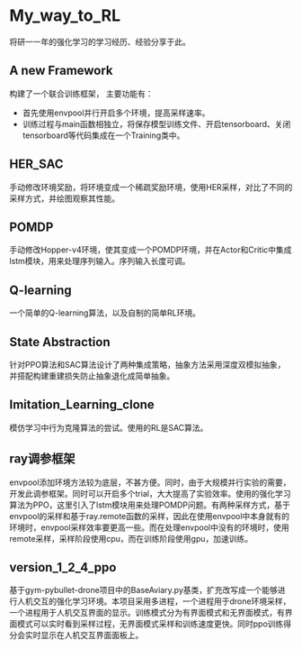 # My_way_to_RL
将研一一年的强化学习的学习经历、经验分享于此。

## A new Framework
构建了一个联合训练框架， 主要功能有：
- 首先使用envpool并行开启多个环境，提高采样速率。
- 训练过程与main函数相独立，将保存模型训练文件、开启tensorboard、关闭tensorboard等代码集成在一个Training类中。

## HER_SAC
手动修改环境奖励，将环境变成一个稀疏奖励环境，使用HER采样，对比了不同的采样方式，并绘图观察其性能。

## POMDP
手动修改Hopper-v4环境，使其变成一个POMDP环境，并在Actor和Critic中集成lstm模块，用来处理序列输入。序列输入长度可调。

## Q-learning
一个简单的Q-learning算法，以及自制的简单RL环境。

## State Abstraction
针对PPO算法和SAC算法设计了两种集成策略，抽象方法采用深度双模拟抽象，并搭配构建重建损失防止抽象退化成简单抽象。

## Imitation_Learning_clone
模仿学习中行为克隆算法的尝试。使用的RL是SAC算法。

## ray调参框架
envpool添加环境方法较为底层，不甚方便。同时，由于大规模并行实验的需要，开发此调参框架。同时可以开启多个trial，大大提高了实验效率。使用的强化学习算法为PPO，这里引入了lstm模块用来处理POMDP问题。有两种采样方式，基于envpool的采样和基于ray.remote函数的采样，因此在使用envpool中本身就有的环境时，envpool采样效率要更高一些。而在处理envpool中没有的环境时，使用remote采样，采样阶段使用cpu，而在训练阶段使用gpu，加速训练。

## version_1_2_4_ppo
基于gym-pybullet-drone项目中的BaseAviary.py基类，扩充改写成一个能够进行人机交互的强化学习环境。本项目采用多进程，一个进程用于drone环境采样，一个进程用于人机交互界面的显示。训练模式分为有界面模式和无界面模式，有界面模式可以实时看到采样过程，无界面模式采样和训练速度更快。同时ppo训练得分会实时显示在人机交互界面面板上。
